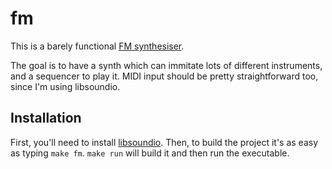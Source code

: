 # fm

This is a barely functional [FM synthesiser](https://en.wikipedia.org/wiki/Frequency_modulation_synthesis).

The goal is to have a synth which can immitate lots of different instruments, and a sequencer to play it. MIDI input should be pretty straightforward too, since I'm using libsoundio.

## Installation

First, you'll need to install [libsoundio](http://libsound.io). Then, to build the project it's as easy as typing `make fm`. `make run` will build it and then run the executable.
